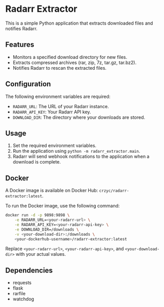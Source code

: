 # Radarr Extractor

This is a simple Python application that extracts downloaded files and notifies Radarr.

## Features

- Monitors a specified download directory for new files.
- Extracts compressed archives (rar, zip, 7z, tar.gz, tar.bz2). 
- Notifies Radarr to rescan the extracted files. 

## Configuration

The following environment variables are required:

- `RADARR_URL`: The URL of your Radarr instance.
- `RADARR_API_KEY`: Your Radarr API key.
- `DOWNLOAD_DIR`: The directory where your downloads are stored.

## Usage

1. Set the required environment variables.
2. Run the application using `python -m radarr_extractor.main`.
3. Radarr will send webhook notifications to the application when a download is complete.

## Docker

A Docker image is available on Docker Hub: `crzyc/radarr-extractor:latest`.

To run the Docker image, use the following command:

```bash
docker run -d -p 9898:9898 \
    -e RADARR_URL=<your-radarr-url> \
    -e RADARR_API_KEY=<your-radarr-api-key> \
    -e DOWNLOAD_DIR=/downloads \
    -v <your-download-dir>:/downloads \
    <your-dockerhub-username>/radarr-extractor:latest
```

Replace `<your-radarr-url>`, `<your-radarr-api-key>`, and `<your-download-dir>` with your actual values.

## Dependencies

- requests
- flask
- rarfile
- watchdog